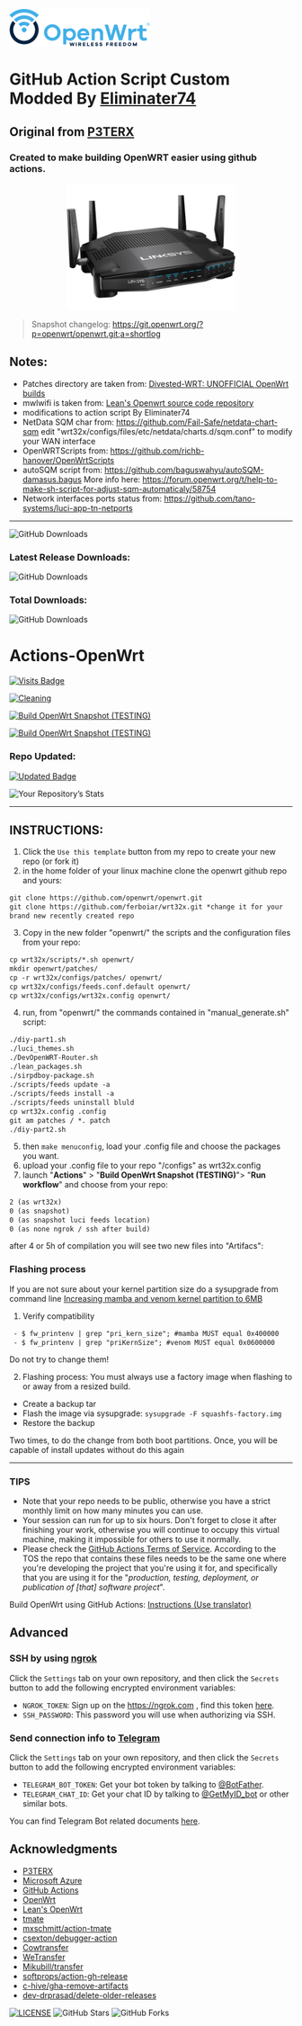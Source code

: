 ![OpenWRT](images/openwrt_logo.png)

# GitHub Action Script Custom Modded By [Eliminater74](https://github.com/DevOpenWRT-Router/Action_OpenWRT_AutoBuild_Linksys_Devices)
## Original from [P3TERX](https://github.com/P3TERX/Actions-OpenWrt)
### Created to make building OpenWRT easier using github actions.

<p align="center">
  <img width="300" height="auto" src="images/wrt32x.jpg">
</p>

> Snapshot changelog: https://git.openwrt.org/?p=openwrt/openwrt.git;a=shortlog

## Notes:
- Patches directory are taken from: [Divested-WRT: UNOFFICIAL OpenWrt builds](https://divested.dev/unofficial-openwrt-builds/mvebu-linksys/patches/)
- mwlwifi is taken from: [Lean's Openwrt source code repository](https://github.com/coolsnowwolf/lede/tree/master/package/kernel/mwlwifi)
- modifications to action script By Eliminater74
- NetData SQM char from: https://github.com/Fail-Safe/netdata-chart-sqm
     edit "wrt32x/configs/files/etc/netdata/charts.d/sqm.conf" to modify your WAN interface
- OpenWRTScripts from: https://github.com/richb-hanover/OpenWrtScripts
- autoSQM script from: https://github.com/baguswahyu/autoSQM-damasus.bagus More info here: https://forum.openwrt.org/t/help-to-make-sh-script-for-adjust-sqm-automaticaly/58754
- Network interfaces ports status from: https://github.com/tano-systems/luci-app-tn-netports
_______________________________________________________________________
![GitHub Downloads](https://img.shields.io/github/release-date/ferboiar/wrt32x?style=flat-square&logo=openwrt)

### Latest Release Downloads:
![GitHub Downloads](https://img.shields.io/github/downloads/ferboiar/wrt32x/latest/total?style=for-the-badge&logo=openwrt)

### Total Downloads:
![GitHub Downloads](https://img.shields.io/github/downloads/ferboiar/wrt32x/total?style=for-the-badge&logo=openwrt)

# Actions-OpenWrt
[![Visits Badge](https://badges.pufler.dev/visits/ferboiar/wrt32x)](https://badges.pufler.dev)

[![Cleaning](https://github.com/ferboiar/wrt32x/actions/workflows/cleanup.yml/badge.svg)](https://github.com/ferboiar/wrt32x/actions/workflows/cleanup.yml)

[![Build OpenWrt Snapshot (TESTING)](https://github.com/ferboiar/wrt32x/actions/workflows/build-openwrt-snapshot.yml/badge.svg)](https://github.com/ferboiar/wrt32x/actions/workflows/build-openwrt-snapshot.yml)

[![Build OpenWrt Snapshot (TESTING)](https://github.com/ferboiar/wrt32x/actions/workflows/build-openwrt-snapshot.yml/badge.svg?branch=linksys&event=workflow_run)](https://github.com/ferboiar/wrt32x/actions/workflows/build-openwrt-snapshot.yml)

### Repo Updated:
[![Updated Badge](https://badges.pufler.dev/updated/ferboiar/wrt32x)](https://badges.pufler.dev)

![Your Repository’s Stats](https://github-readme-stats.vercel.app/api?username=ferboiar&show_icons=true)

_______________________________________________________________________
## INSTRUCTIONS:
1. Click the `Use this template` button from my repo to create your new repo (or fork it)
2. in the home folder of your linux machine clone the openwrt github repo and yours:
```
git clone https://github.com/openwrt/openwrt.git
git clone https://github.com/ferboiar/wrt32x.git *change it for your brand new recently created repo 
```
3. Copy in the new folder "openwrt/" the scripts and the configuration files from your repo:
```
cp wrt32x/scripts/*.sh openwrt/
mkdir openwrt/patches/
cp -r wrt32x/configs/patches/ openwrt/
cp wrt32x/configs/feeds.conf.default openwrt/
cp wrt32x/configs/wrt32x.config openwrt/
```
4. run, from "openwrt/" the commands contained in "manual_generate.sh" script:
```
./diy-part1.sh
./luci_themes.sh
./DevOpenWRT-Router.sh
./lean_packages.sh
./sirpdboy-package.sh
./scripts/feeds update -a
./scripts/feeds install -a
./scripts/feeds uninstall bluld
cp wrt32x.config .config
git am patches / *. patch
./diy-part2.sh
```
5. then `make menuconfig`, load your .config file and choose the packages you want.
6. upload your .config file to your repo "/configs" as wrt32x.config
7. launch "**Actions**" > "**Build OpenWrt Snapshot (TESTING)**"> "**Run workflow**" and choose from your repo:
```
2 (as wrt32x)
0 (as snapshot)
0 (as snapshot luci feeds location)
0 (as none ngrok / ssh after build)
```
after 4 or 5h of compilation you will see two new files into "Artifacs":

### Flashing process
If you are not sure about your kernel partition size do a sysupgrade from command line [Increasing mamba and venom kernel partition to 6MB](https://forum.openwrt.org/t/increasing-mamba-and-venom-kernel-partition-to-6mb)

1. Verify compatibility
```
 - $ fw_printenv | grep "pri_kern_size"; #mamba MUST equal 0x400000
 - $ fw_printenv | grep "priKernSize"; #venom MUST equal 0x0600000
```
Do not try to change them!

2. Flashing process:
You must always use a factory image when flashing to or away from a resized build.
- Create a backup tar
- Flash the image via sysupgrade: `sysupgrade -F squashfs-factory.img`
- Restore the backup

Two times, to do the change from both boot partitions. Once, you will be capable of install updates without do this again

_______________________________________________________________________

### TIPS
- Note that your repo needs to be public, otherwise you have a strict monthly limit on how many minutes you can use.
- Your session can run for up to six hours. Don't forget to close it after finishing your work, otherwise you will continue to occupy this virtual machine, making it impossible for others to use it normally.
- Please check the [GitHub Actions Terms of Service](https://docs.github.com/en/github/site-policy/github-additional-product-terms#5-actions-and-packages). According to the TOS the repo that contains these files needs to be the same one where you're developing the project that you're using it for, and specifically that you are using it for the "_production, testing, deployment, or publication of [that] software project_".

Build OpenWrt using GitHub Actions: [Instructions (Use translator)](https://p3terx.com/archives/build-openwrt-with-github-actions.html)

## Advanced
### SSH by using [ngrok](https://ngrok.com/)
Click the `Settings` tab on your own repository, and then click the `Secrets` button to add the following encrypted environment variables:

- `NGROK_TOKEN`: Sign up on the <https://ngrok.com> , find this token [here](https://dashboard.ngrok.com/auth/your-authtoken).
- `SSH_PASSWORD`: This password you will use when authorizing via SSH.

### Send connection info to [Telegram](https://telegram.org/)
Click the `Settings` tab on your own repository, and then click the `Secrets` button to add the following encrypted environment variables:

- `TELEGRAM_BOT_TOKEN`: Get your bot token by talking to [@BotFather](https://t.me/botfather).
- `TELEGRAM_CHAT_ID`: Get your chat ID by talking to [@GetMyID_bot](https://t.me/getmyid_bot) or other similar bots.

You can find Telegram Bot related documents [here](https://core.telegram.org/bots).


## Acknowledgments
- [P3TERX](https://github.com/P3TERX/Actions-OpenWrt)
- [Microsoft Azure](https://azure.microsoft.com)
- [GitHub Actions](https://github.com/features/actions)
- [OpenWrt](https://github.com/openwrt/openwrt)
- [Lean's OpenWrt](https://github.com/coolsnowwolf/lede)
- [tmate](https://github.com/tmate-io/tmate)
- [mxschmitt/action-tmate](https://github.com/mxschmitt/action-tmate)
- [csexton/debugger-action](https://github.com/csexton/debugger-action)
- [Cowtransfer](https://cowtransfer.com)
- [WeTransfer](https://wetransfer.com/)
- [Mikubill/transfer](https://github.com/Mikubill/transfer)
- [softprops/action-gh-release](https://github.com/softprops/action-gh-release)
- [c-hive/gha-remove-artifacts](https://github.com/c-hive/gha-remove-artifacts)
- [dev-drprasad/delete-older-releases](https://github.com/dev-drprasad/delete-older-releases)

[![LICENSE](https://img.shields.io/github/license/mashape/apistatus.svg?style=flat-square&label=License)](https://github.com/ferboiar/wrt32x/blob/master/LICENSE) ![GitHub Stars](https://img.shields.io/github/stars/ferboiar/wrt32x.svg?style=flat-square&label=Stars&logo=github) ![GitHub Forks](https://img.shields.io/github/forks/ferboiar/wrt32x.svg?style=flat-square&label=Forks&logo=github)
